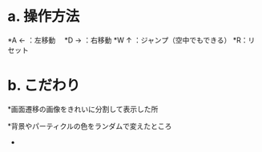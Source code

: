 # a. 操作方法

*A ← ：左移動　
*D → ：右移動
*W ↑ ：ジャンプ（空中でもできる）
*R：リセット

# b. こだわり

*画面遷移の画像をきれいに分割して表示した所

*背景やパーティクルの色をランダムで変えたところ

*
